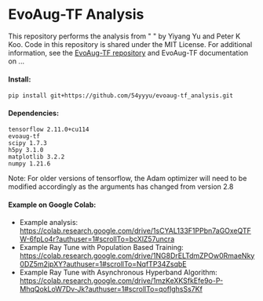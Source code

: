 # EvoAug-TF Analysis

This repository performs the analysis from "   " by Yiyang Yu and Peter K Koo. Code in this repository is shared under the MIT License. For additional information, see the [EvoAug-TF repository](https://github.com/54yyyu/evoaug-tf.git) and EvoAug-TF documentation on ...


#### Install:
```
pip install git+https://github.com/54yyyu/evoaug-tf_analysis.git
```

#### Dependencies:
```
tensorflow 2.11.0+cu114
evoaug-tf
scipy 1.7.3
h5py 3.1.0
matplotlib 3.2.2
numpy 1.21.6
```

Note: For older versions of tensorflow, the Adam optimizer will need to be modified accordingly as the arguments has changed from version 2.8

#### Example on Google Colab:

- Example analysis: https://colab.research.google.com/drive/1sCYAL133F1PPbn7aGOxeQTFW-6fpLo4r?authuser=1#scrollTo=bcXlZ57uncra
- Example Ray Tune with Population Based Training: https://colab.research.google.com/drive/1NG8DrELTdmZPOw0RmaeNky0DZ5m2jpXY?authuser=1#scrollTo=NqfTP34ZsqbE
- Example Ray Tune with Asynchronous Hyperband Algorithm: https://colab.research.google.com/drive/1mzKeXKSfkEfe9o-P-MhqQokLoW7Dv-Jk?authuser=1#scrollTo=qofIghsSs7Kf
